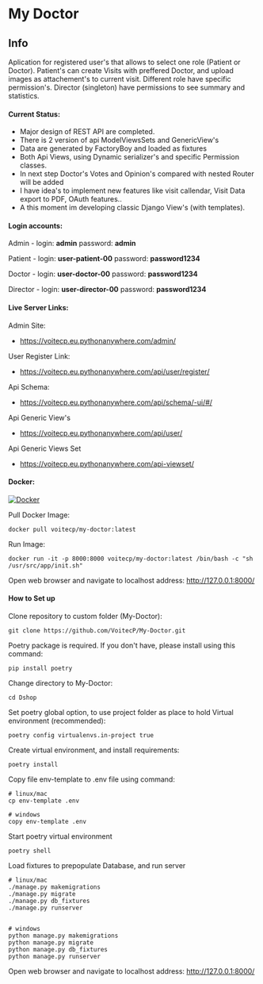 # My Doctor 


## Info
Aplication  for registered user's that allows to select one role (Patient or Doctor).
Patient's can create Visits with preffered Doctor, and upload images as attachement's to current visit. Different role have specific permission's. Director (singleton) have permissions to see summary and statistics.


#### Current Status:
- Major design of REST API are completed. 
- There is 2 version of api ModelViewsSets and GenericView's
- Data are generated by FactoryBoy and loaded as fixtures
- Both Api Views, using Dynamic serializer's and specific Permission classes.
- In next step Doctor's Votes and Opinion's compared with nested Router will be added
- I have idea's to implement new features like visit callendar, Visit Data export to PDF, OAuth features..
- A this moment im developing classic Django View's (with templates).


#### Login accounts:
Admin - login: **admin**  password: **admin**

Patient - login: **user-patient-00**  password: **password1234** 

Doctor - login: **user-doctor-00**  password: **password1234**

Director - login: **user-director-00**  password: **password1234**


#### Live Server Links:
Admin Site:  
- https://voitecp.eu.pythonanywhere.com/admin/

User Register Link:
- https://voitecp.eu.pythonanywhere.com/api/user/register/

Api Schema:
- https://voitecp.eu.pythonanywhere.com/api/schema/-ui/#/

Api Generic View's
- https://voitecp.eu.pythonanywhere.com/api/user/

Api Generic Views Set
- https://voitecp.eu.pythonanywhere.com/api-viewset/


#### Docker:

<a href="https://hub.docker.com/r/voitecp/my-doctor/"><img src="https://img.shields.io/badge/docker-%230db7ed.svg?style=for-the-badge&logo=docker&logoColor=white" alt="Docker"></a>

Pull Docker Image:
```
docker pull voitecp/my-doctor:latest
```
Run Image:
```
docker run -it -p 8000:8000 voitecp/my-doctor:latest /bin/bash -c "sh /usr/src/app/init.sh"

```
Open web browser and navigate to localhost address:  http://127.0.0.1:8000/ 


#### How to Set up

Clone repository to custom folder (My-Doctor):
```
git clone https://github.com/VoitecP/My-Doctor.git
```
Poetry package is required. If you don't have, please install using this command:
```
pip install poetry
```
Change directory to My-Doctor:
```
cd Dshop
```
Set poetry global option, to use project folder as place to hold Virtual environment (recommended):
```
poetry config virtualenvs.in-project true
```
Create virtual environment, and install requirements:
```
poetry install
```
Copy file env-template to .env file using command:
```
# linux/mac
cp env-template .env

# windows
copy env-template .env
```
Start poetry virtual environment
```
poetry shell
```

Load fixtures to prepopulate Database, and run server

```
# linux/mac
./manage.py makemigrations
./manage.py migrate 
./manage.py db_fixtures
./manage.py runserver


# windows
python manage.py makemigrations
python manage.py migrate
python manage.py db_fixtures
python manage.py runserver
```


Open web browser and navigate to localhost address:  http://127.0.0.1:8000/ 

